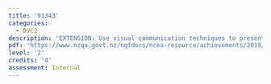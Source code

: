 ```yaml
---
title: '91343'
categories:
  - DVC2
description: 'EXTENSION: Use visual communication techniques to present own design'
pdf: 'https://www.nzqa.govt.nz/nqfdocs/ncea-resource/achievements/2019/as91343.pdf'
level: '2'
credits: '4'
assessment: Internal
---
```


